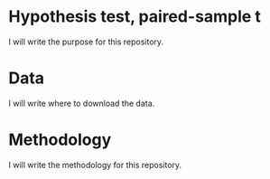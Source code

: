 # Hypothesis test, paired-sample t

I will write the purpose for this repository.

# Data

I will write where to download the data.

# Methodology

I will write the methodology for this repository.

